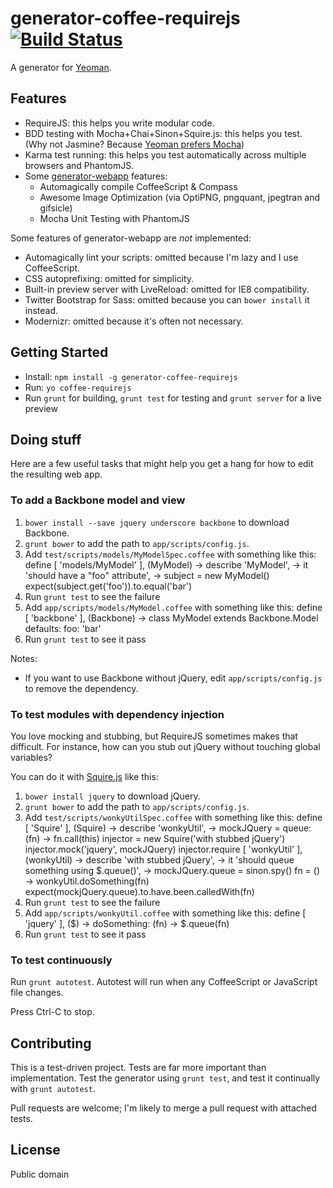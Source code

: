 # generator-coffee-requirejs [![Build Status](https://secure.travis-ci.org/adamhooper/generator-coffee-requirejs.png?branch=master)](https://travis-ci.org/adamhooper/generator-coffee-requirejs)

A generator for [Yeoman](http://yeoman.io).

## Features

* RequireJS: this helps you write modular code.
* BDD testing with Mocha+Chai+Sinon+Squire.js: this helps you test. (Why not Jasmine? Because [Yeoman prefers Mocha](https://github.com/yeoman/yeoman/issues/117))
* Karma test running: this helps you test automatically across multiple browsers and PhantomJS.
* Some [generator-webapp](https://github.com/yeoman/generator-webapp) features:
    * Automagically compile CoffeeScript & Compass
    * Awesome Image Optimization (via OptiPNG, pngquant, jpegtran and gifsicle)
    * Mocha Unit Testing with PhantomJS

Some features of generator-webapp are _not_ implemented:

* Automagically lint your scripts: omitted because I'm lazy and I use CoffeeScript.
* CSS autoprefixing: omitted for simplicity.
* Built-in preview server with LiveReload: omitted for IE8 compatibility.
* Twitter Bootstrap for Sass: omitted because you can `bower install` it instead.
* Modernizr: omitted because it's often not necessary.

## Getting Started

* Install: `npm install -g generator-coffee-requirejs`
* Run: `yo coffee-requirejs`
* Run `grunt` for building, `grunt test` for testing and `grunt server` for a live preview

## Doing stuff

Here are a few useful tasks that might help you get a hang for how to edit the resulting web app.

### To add a Backbone model and view

1. `bower install --save jquery underscore backbone` to download Backbone.
1. `grunt bower` to add the path to `app/scripts/config.js`.
1. Add `test/scripts/models/MyModelSpec.coffee` with something like this:
    define [ 'models/MyModel' ], (MyModel) ->
      describe 'MyModel', ->
        it 'should have a "foo" attribute', ->
          subject = new MyModel()
          expect(subject.get('foo')).to.equal('bar')
1. Run `grunt test` to see the failure
1. Add `app/scripts/models/MyModel.coffee` with something like this:
    define [ 'backbone' ], (Backbone) ->
      class MyModel extends Backbone.Model
        defaults:
          foo: 'bar'
1. Run `grunt test` to see it pass

Notes:

* If you want to use Backbone without jQuery, edit `app/scripts/config.js` to remove the dependency.

### To test modules with dependency injection

You love mocking and stubbing, but RequireJS sometimes makes that difficult. For instance, how can you stub out jQuery without touching global variables?

You can do it with [Squire.js](https://github.com/iammerrick/Squire.js/) like this:

1. `bower install jquery` to download jQuery.
1. `grunt bower` to add the path to `app/scripts/config.js`.
1. Add `test/scripts/wonkyUtilSpec.coffee` with something like this:
    define [ 'Squire' ], (Squire) ->
      describe 'wonkyUtil', ->
        mockJQuery =
          queue: (fn) -> fn.call(this)
        injector = new Squire('with stubbed jQuery')
        injector.mock('jquery', mockJQuery)
        injector.require [ 'wonkyUtil' ], (wonkyUtil) ->
          describe 'with stubbed jQuery', ->
            it 'should queue something using $.queue()', ->
              mockJQuery.queue = sinon.spy()
              fn = () ->
              wonkyUtil.doSomething(fn)
              expect(mockjQuery.queue).to.have.been.calledWith(fn)
1. Run `grunt test` to see the failure
1. Add `app/scripts/wonkyUtil.coffee` with something like this:
    define [ 'jquery' ], ($) ->
      doSomething: (fn) ->
        $.queue(fn)
1. Run `grunt test` to see it pass

### To test continuously

Run `grunt autotest`. Autotest will run when any CoffeeScript or JavaScript file changes.

Press Ctrl-C to stop.

## Contributing

This is a test-driven project. Tests are far more important than implementation. Test the generator using `grunt test`, and test it continually with `grunt autotest`.

Pull requests are welcome; I'm likely to merge a pull request with attached tests.

## License

Public domain
